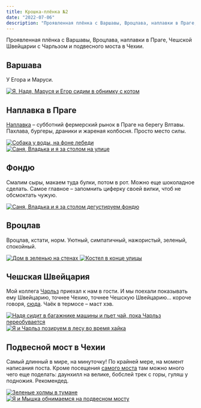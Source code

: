```yaml
---
title: Крошка-плёнка №2
date: "2022-07-06"
description: "Проявленная плёнка с Варшавы, Вроцлава, наплавки в Праге, Чешской Швейцарии с Чарльзом и подвесного моста в Чехии."
---
```


Проявленная плёнка с Варшавы, Вроцлава, наплавки в Праге, Чешской Швейцарии с Чарльзом и подвесного моста в Чехии.

## Варшава
У Егора и Маруси.

<a href="https://dl.dropboxusercontent.com/s/y5d77wps75d809c/1-min.jpeg?dl=0" target="_blank" rel="noreferrer">

<img src="https://dl.dropboxusercontent.com/s/3brlxcddixabiuh/1-imresizer.jpeg?dl=0" alt="Я, Надя, Маруся и Егор сидим в обнимку с котом" title="Я, Надя, Маруся и Егор сидим в обнимку с котом"/>

</a>

## Наплавка в Праге

<a href="https://g.page/FTNaplavka?share" target="_blank" rel="noreferrer">Наплавка</a> – субботний фермерский рынок в Праге на берегу Влтавы. Пахлава, бургеры, драники и жареная колбосня. Просто место силы.

<a href="https://dl.dropboxusercontent.com/s/kwk74nnz00ecfsg/2-min.jpeg?dl=0" target="_blank" rel="noreferrer">

<img src="https://dl.dropboxusercontent.com/s/yaqsjs67nurmk8v/2-imresizer.jpeg?dl=0" alt="Собака у воды, на фоне лебеди" title="Собака у воды, на фоне лебеди"/>

</a>

<a href="https://dl.dropboxusercontent.com/s/zjtte1sokgq74yp/3-min.jpeg?dl=0" target="_blank" rel="noreferrer">

<img src="https://dl.dropboxusercontent.com/s/v2yrv7hly479e00/3-imresizer.jpeg?dl=0" alt="Саня, Владька и я за столом на улице" title="Саня, Владька и я за столом на улице"/>

</a>

## Фондю
Смалим сыры, макаем туда булки, потом в рот. Можно еще шоколадное сделать. Самое главное – запомнить циферку своей вилки, чтоб не обсмоктать чужую.

<a href="https://dl.dropboxusercontent.com/s/hk44eyarnb5svxb/4-min.jpeg?dl=0" target="_blank" rel="noreferrer">

<img src="https://dl.dropboxusercontent.com/s/6aa5v441iggsb55/4-imresizer.jpeg?dl=0" alt="Саня, Владька и я за столом дегустируем фондю" title="Саня, Владька и я за столом дегустируем фондю"/>

</a>

## Вроцлав
Вроцлав, кстати, норм. Уютный, симпатичный, нажористый, зеленый, спокойный.

<a href="https://dl.dropboxusercontent.com/s/gichi7luy5c6xqp/5-min.jpeg?dl=0" target="_blank" rel="noreferrer">

<img src="https://dl.dropboxusercontent.com/s/ggmrmrevmcc7dnh/5-imresizer.jpeg?dl=0" alt="Дом в зеленью на стенах" title="Дом в зеленью на стенах"/>

</a>

<a href="https://dl.dropboxusercontent.com/s/2fhj7ofoec11mty/6-min.jpeg?dl=0" target="_blank" rel="noreferrer">

<img src="https://dl.dropboxusercontent.com/s/mxkh8m3ejgmxl6f/6-imresizer.jpeg?dl=0" alt="Костел в конце улицы" title="Костел в конце улицы"/>

</a>

## Чешская Швейцария
Мой коллега <a href="https://charleshodgkins.smugmug.com/" target="_blank" rel="noreferrer">Чарльз</a> приехал к нам в гости. И мы поехали показывать ему Швейцарию, точнее Чехию, точнее Чешскую Швейцарию... короче говоря, <a href="https://goo.gl/maps/RDmVHKcFVvwuZYi38" target="_blank" rel="noreferrer">сюда</a>. Чаёк в термосе – маст хэв.

<a href="https://dl.dropboxusercontent.com/s/tvje8cdq1004c23/7-min.jpeg?dl=0" target="_blank" rel="noreferrer">

<img src="https://dl.dropboxusercontent.com/s/650us3oddbqt2r5/7-imresizer.jpeg?dl=0" alt="Надя сидит в багажнике машины и пьет чай, пока Чарльз переобувается" title="Надя сидит в багажнике машины и пьет чай, пока Чарльз переобувается"/>

</a>

<a href="https://dl.dropboxusercontent.com/s/uhblewv3w43jjju/8-min.jpeg?dl=0" target="_blank" rel="noreferrer">

<img src="https://dl.dropboxusercontent.com/s/x4sglkhuvq7gtza/8-imresizer.jpeg?dl=0" alt="Я и Чарльз позируем в лесу во время хайка" title="Я и Чарльз позируем в лесу во время хайка"/>

</a>

## Подвесной мост в Чехии
Самый длинный в мире, на минуточку! По крайней мере, на момент написания поста. Кроме посещения <a href="https://goo.gl/maps/dJBKZyMnXMHD5gTJ9" target="_blank" rel="noreferrer">самого моста</a> там можно много чего еще поделать: даунхилл на велике, бобслей трек с горы, гуляш у подножия. Рекомендед.

<a href="https://dl.dropboxusercontent.com/s/n9t4xccyw9wo3d4/9-min.jpeg?dl=0" target="_blank" rel="noreferrer">

<img src="https://dl.dropboxusercontent.com/s/gw4s6hykr1y80uk/9-imresizer.jpeg?dl=0" alt="Зеленые холмы в тумане" title="Зеленые холмы в тумане"/>

</a>

<a href="https://dl.dropboxusercontent.com/s/6qxdkx7h3oo07tb/10-min.jpeg?dl=0" target="_blank" rel="noreferrer">

<img src="https://dl.dropboxusercontent.com/s/165s507ty6jh3w2/10-imresizer.jpeg?dl=0" alt="Я и Мышка обнимаемся на подвесном мосту" title="Я и Мышка обнимаемся на подвесном мосту"/>

</a>



